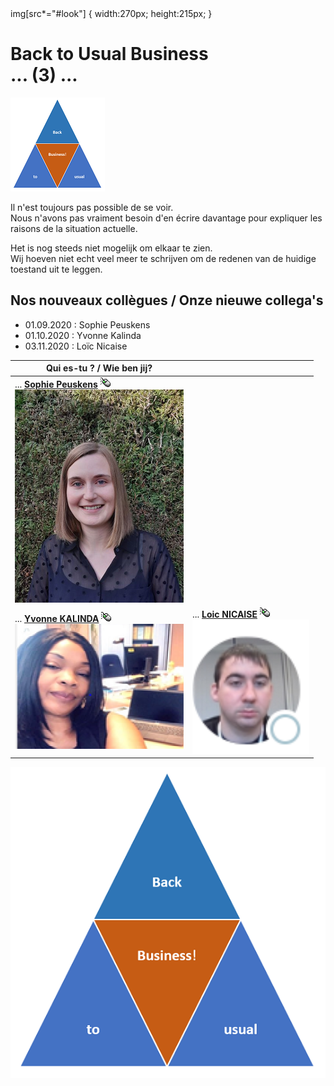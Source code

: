 <link rel="stylesheet" href="S2.css">
<link rel="stylesheet" href="foghorn2.css">
img[src*="#look"] {
   width:270px;
   height:215px;
}

# Back to Usual Business<br>... (3) ...

![](b2ub.png)

Il n'est toujours pas possible de se voir.  
Nous n'avons pas vraiment besoin d'en écrire davantage pour expliquer les raisons de la situation actuelle.

Het is nog steeds niet mogelijk om elkaar te zien.  
Wij hoeven niet echt veel meer te schrijven om de redenen van de huidige toestand uit te leggen.

## Nos nouveaux collègues / Onze nieuwe collega's

* 01.09.2020 : Sophie Peuskens
* 01.10.2020 : Yvonne Kalinda
* 03.11.2020 : Loïc Nicaise

| Qui es-tu ? / Wie ben jij? | &nbsp; |
| --- | --- |
| ... [**Sophie Peuskens**](Sophie_Peuskens.md)  ![](click.gif)<br>![](Sophie_Peuskens.png) | &nbsp; |
| ... [**Yvonne KALINDA**](Yvonne_Kalinda.md) ![](click.gif)<br>![](Yvonne_Kalinda.png) | ... [**Loic NICAISE**](Loic_Nicaise.md)  ![](click.gif)<br>![](Loic_Nicaise.png#look) |

![](B2usualB.png)

